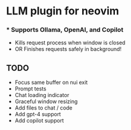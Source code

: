 # LLM plugin for neovim

### * Supports Ollama, OpenAI, and Copilot

* Kills request process when window is closed
* OR Finishes requests safely in background!

## TODO

* Focus same buffer on nui exit
* Prompt tests
* Chat loading indicator
* Graceful window resizing
* Add files to chat / code
* Add gpt-4 support
* Add copilot support
